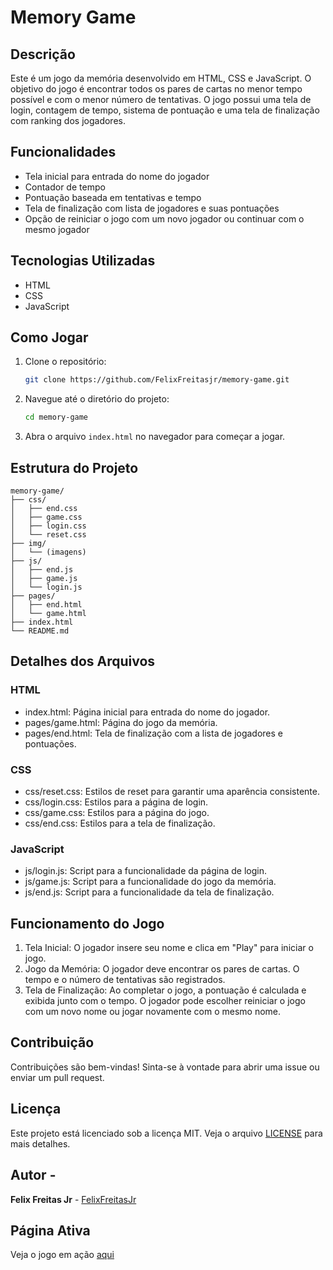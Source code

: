 # Memory Game

## Descrição

Este é um jogo da memória desenvolvido em HTML, CSS e JavaScript. O objetivo do jogo é encontrar todos os pares de cartas no menor tempo possível e com o menor número de tentativas. O jogo possui uma tela de login, contagem de tempo, sistema de pontuação e uma tela de finalização com ranking dos jogadores.

## Funcionalidades

- Tela inicial para entrada do nome do jogador
- Contador de tempo
- Pontuação baseada em tentativas e tempo
- Tela de finalização com lista de jogadores e suas pontuações
- Opção de reiniciar o jogo com um novo jogador ou continuar com o mesmo jogador

## Tecnologias Utilizadas

- HTML
- CSS
- JavaScript

## Como Jogar

1. Clone o repositório:
    ```bash
    git clone https://github.com/FelixFreitasjr/memory-game.git
    ```

2. Navegue até o diretório do projeto:
    ```bash
    cd memory-game
    ```

3. Abra o arquivo `index.html` no navegador para começar a jogar.

## Estrutura do Projeto

```plaintext
memory-game/
├── css/
│   ├── end.css
│   ├── game.css
│   ├── login.css
│   └── reset.css
├── img/
│   └── (imagens)
├── js/
│   ├── end.js
│   ├── game.js
│   └── login.js
├── pages/
│   ├── end.html
│   └── game.html
├── index.html
└── README.md
```

## Detalhes dos Arquivos

### HTML
- index.html: Página inicial para entrada do nome do jogador.
- pages/game.html: Página do jogo da memória.
- pages/end.html: Tela de finalização com a lista de jogadores e pontuações.

### CSS

- css/reset.css: Estilos de reset para garantir uma aparência consistente.
- css/login.css: Estilos para a página de login.
- css/game.css: Estilos para a página do jogo.
- css/end.css: Estilos para a tela de finalização.

### JavaScript

- js/login.js: Script para a funcionalidade da página de login.
- js/game.js: Script para a funcionalidade do jogo da memória.
- js/end.js: Script para a funcionalidade da tela de finalização.

## Funcionamento do Jogo

1. Tela Inicial: O jogador insere seu nome e clica em "Play" para iniciar o jogo.
2. Jogo da Memória: O jogador deve encontrar os pares de cartas. O tempo e o número de tentativas são registrados.
3. Tela de Finalização: Ao completar o jogo, a pontuação é calculada e exibida junto com o tempo. O jogador pode escolher reiniciar o jogo com um novo nome ou jogar novamente com o mesmo nome.

## Contribuição
Contribuições são bem-vindas! Sinta-se à vontade para abrir uma issue ou enviar um pull request.

## Licença
Este projeto está licenciado sob a licença MIT. Veja o arquivo [LICENSE](https://github.com/FelixFreitasJr/memory-game/blob/main/LICENSE) para mais detalhes.

## Autor - 
**Felix Freitas Jr** - [FelixFreitasJr](https://github.com/FelixFreitasJr) 

## Página Ativa
Veja o jogo em ação [aqui](https://felixfreitasjr.github.io/memory-game/) 